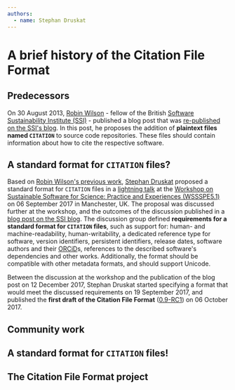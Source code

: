 ```yaml
---
authors:
  - name: Stephan Druskat
---
```


# A brief history of the Citation File Format

## Predecessors

On 30 August 2013, [Robin Wilson](https://orcid.org/0000-0001-7352-8912) - fellow of the British [Software Sustainability Institute (SSI)](https://software.ac.uk) - published a blog post
that was [re-published on the SSI's blog](https://web.archive.org/web/20231123110743/https://www.software.ac.uk/blog/encouraging-citation-software-introducing-citation-files).
In this post, he proposes the addition of **plaintext files named `CITATION`** to source code repositories.
These files should contain information about how to cite the respective software.

## A standard format for `CITATION` files?

Based on [Robin Wilson's previous work](#predecessors), [Stephan Druskat](https://orcid.org/0000-0003-4925-7248) proposed a
standard format for `CITATION` files in a [lightning talk]((https://doi.org/10.6084/m9.figshare.3827058.v4)) at the [Workshop on Sustainable Software for Science: Practice and Experiences (WSSSPE5.1)](https://wssspe.researchcomputing.org.uk/wssspe5-1/)
on 06 September 2017 in Manchester, UK.
The proposal was discussed further at the workshop, and the outcomes of the discussion published in a [blog post on the SSI blog](https://web.archive.org/web/20231123113500/https://www.software.ac.uk/blog/standard-format-citation-files). The discussion group defined **requirements for a standard format for `CITATION` files**, such as support for: human- and machine-readability, human-writability, a dedicated reference type for software, version identifiers, persistent identifiers, release dates, software authors and their [ORCiD](https://orcid.org/)s, references to the described software's dependencies and other works. Additionally, the format should be compatible with other metadata formats, and should support Unicode.

Between the discussion at the workshop and the publication of the blog post on 12 December 2017,
Stephan Druskat started specifying a format that would meet the discussed requirements on 19 September 2017, and published the **first draft of the Citation File Format** ([0.9-RC1](https://doi.org/10.5281/zenodo.1003150)) on 06 October 2017.

## Community work

## A standard format for `CITATION` files!

## The Citation File Format project
